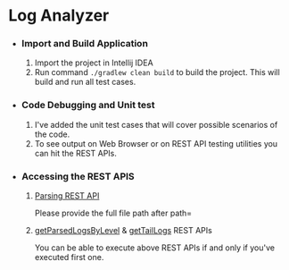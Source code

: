 
# Log Analyzer

* ### Import and Build Application
    1. Import the project in Intellij IDEA
    2. Run command `./gradlew clean build` to build the project. This will build and run all test cases.
  
* ### Code Debugging and Unit test
  1. I've added the unit test cases that will cover possible scenarios of the code.
  2. To see output on Web Browser or on REST API testing utilities you can hit the REST APIs.

* ### Accessing the REST APIS
  1. [Parsing REST API](http://localhost:8080/api/parse?path=<FILE.log>)
  
     Please provide the full file path after path=
  2. [getParsedLogsByLevel](http://localhost:8080/api/parse/level?l=error) & [getTailLogs](http://localhost:8080/api/parse/tail?t=100) REST APIs
  
     You can be able to execute above REST APIs if and only if you've executed first one.
  


